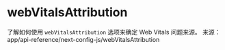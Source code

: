 # webVitalsAttribution

了解如何使用 `webVitalsAttribution` 选项来确定 Web Vitals 问题来源。
来源：app/api-reference/next-config-js/webVitalsAttribution

